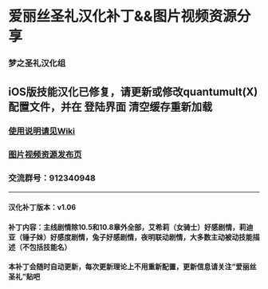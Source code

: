 # 爱丽丝圣礼汉化补丁&&图片视频资源分享
### 梦之圣礼汉化组
##  iOS版技能汉化已修复，请更新或修改quantumult(X)配置文件，并在 登陆界面 清空缓存重新加载
### [使用说明请见Wiki](https://github.com/greenjerry/IrisMysteria/wiki)
### [图片视频资源发布页](https://github.com/greenjerry/IrisMysteria/wiki/Images)
### 交流群号：912340948

***

#### 汉化补丁版本：v1.06
#### 补丁内容：主线剧情除10.5和10.8章外全部，艾希莉（女骑士）好感剧情，莉迪亚（锤子妹）好感度剧情，兔子好感剧情，夜明联动剧情，大多数主动被动技能描述（不包括技能名）
#### 本补丁会随时自动更新，每次更新理论上不用重新配置，更新信息请关注“爱丽丝圣礼”贴吧
